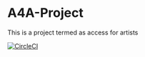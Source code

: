 # A4A-Project
This is a project termed as access for artists


[![CircleCI](https://circleci.com/gh/akram256/A4A-backend/tree/develop.svg?style=svg)](https://circleci.com/gh/akram256/A4A-backend/tree/develop)